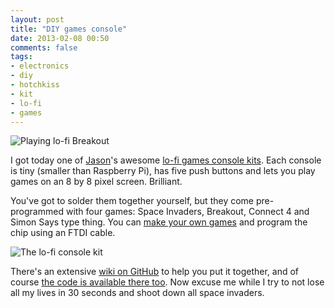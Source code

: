 ```yaml
---
layout: post
title: "DIY games console"
date: 2013-02-08 00:50
comments: false
tags: 
- electronics
- diy
- hotchkiss
- kit
- lo-fi
- games
---
```

![Playing lo-fi Breakout](http://farm9.staticflickr.com/8511/8453804291_26e2965046_z.jpg)

I got today one of [Jason][1]'s awesome [lo-fi games console kits][2]. Each console is tiny (smaller than Raspberry Pi), has five push buttons and lets you play games on an 8 by 8 pixel screen. Brilliant.

You've got to solder them together yourself, but they come pre-programmed with four games: Space Invaders, Breakout, Connect 4 and Simon Says type thing. You can [make your own games][4] and program the chip using an FTDI cable. 

![The lo-fi console kit](http://farm9.staticflickr.com/8085/8453797977_a7605b555b_z.jpg)

There's an extensive [wiki on GitHub][5] to help you put it together, and of course [the code is available there too][6]. Now excuse me while I try to not lose all my lives in 30 seconds and shoot down all space invaders.

[1]: http://hotchk155.blogspot.co.uk/ 
[2]: http://tindie.com/shops/hotchk155/sixtyfourpixels-lo-fi-gamer-kit/
[3]: http://github.com/hotchk155/AVRGame
[4]: http://github.com/hotchk155/AVRGame/wiki/Programming-The-Games
[5]: http://github.com/hotchk155/AVRGame/wiki
[6]: http://github.com/hotchk155/AVRGame